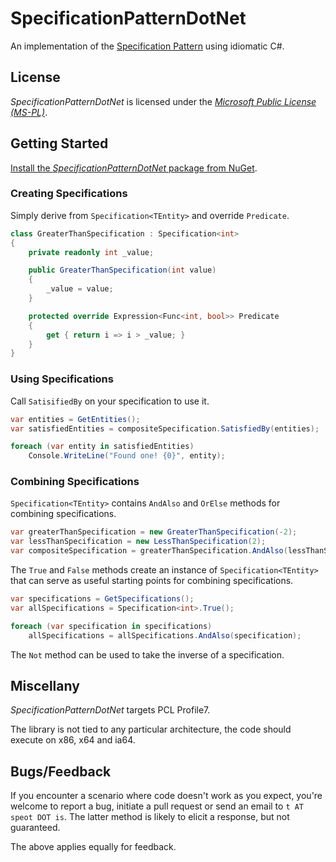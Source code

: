 # SpecificationPatternDotNet

An implementation of the [Specification Pattern](http://en.wikipedia.org/wiki/Specification_pattern) using idiomatic C#.

## License

*SpecificationPatternDotNet* is licensed under the [*Microsoft Public License (MS-PL)*](http://www.microsoft.com/en-us/openness/licenses.aspx).

## Getting Started

[Install the *SpecificationPatternDotNet* package from NuGet](http://nuget.org/packages/SpecificationPatternDotNet/).

### Creating Specifications

Simply derive from `Specification<TEntity>` and override `Predicate`.

```csharp
class GreaterThanSpecification : Specification<int>
{
    private readonly int _value;

    public GreaterThanSpecification(int value)
    {
        _value = value;
    }

    protected override Expression<Func<int, bool>> Predicate
    {
        get { return i => i > _value; }
    }
}
```

### Using Specifications

Call `SatisifiedBy` on your specification to use it.

```csharp
var entities = GetEntities();
var satisfiedEntities = compositeSpecification.SatisfiedBy(entities);

foreach (var entity in satisfiedEntities)
    Console.WriteLine("Found one! {0}", entity);
```

### Combining Specifications

`Specification<TEntity>` contains `AndAlso` and `OrElse` methods for combining specifications.

```csharp
var greaterThanSpecification = new GreaterThanSpecification(-2);
var lessThanSpecification = new LessThanSpecification(2);
var compositeSpecification = greaterThanSpecification.AndAlso(lessThanSpecification);
```

The `True` and `False` methods create an instance of `Specification<TEntity>` that can serve as useful starting points for combining specifications.

```csharp
var specifications = GetSpecifications();
var allSpecifications = Specification<int>.True();

foreach (var specification in specifications)
    allSpecifications = allSpecifications.AndAlso(specification);
````

The `Not` method can be used to take the inverse of a specification.

## Miscellany

*SpecificationPatternDotNet* targets PCL Profile7.

The library is not tied to any particular architecture, the code should execute on x86, x64 and ia64.

## Bugs/Feedback

If you encounter a scenario where code doesn't work as you expect, you're welcome to report a bug, initiate a pull request or send an email to `t AT speot DOT is`. The latter method is likely to elicit a response, but not guaranteed.

The above applies equally for feedback.
